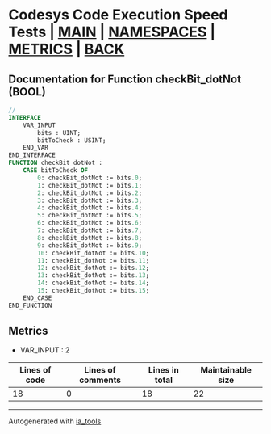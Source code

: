 # Codesys Code Execution Speed Tests | [MAIN] | [NAMESPACES] | [METRICS] | [BACK]  

## Documentation for Function checkBit_dotNot (BOOL)  

```pascal
//  
INTERFACE
    VAR_INPUT 
        bits : UINT;
        bitToCheck : USINT;
    END_VAR
END_INTERFACE
FUNCTION checkBit_dotNot :
    CASE bitToCheck OF
    	0: checkBit_dotNot := bits.0;
    	1: checkBit_dotNot := bits.1;
    	2: checkBit_dotNot := bits.2;
    	3: checkBit_dotNot := bits.3;
    	4: checkBit_dotNot := bits.4;
    	5: checkBit_dotNot := bits.5;
    	6: checkBit_dotNot := bits.6;
    	7: checkBit_dotNot := bits.7;
    	8: checkBit_dotNot := bits.8;
    	9: checkBit_dotNot := bits.9;
    	10: checkBit_dotNot := bits.10;
    	11: checkBit_dotNot := bits.11;
    	12: checkBit_dotNot := bits.12;
    	13: checkBit_dotNot := bits.13;
    	14: checkBit_dotNot := bits.14;
    	15: checkBit_dotNot := bits.15;
    END_CASE
END_FUNCTION
```

## Metrics  

- VAR_INPUT : 2

| Lines of code | Lines of comments | Lines in total | Maintainable size |
| ------------- | ----------------- | -------------- | ----------------- |
| 18 |0 |18 | 22 |

---
Autogenerated with [ia_tools](https://github.com/tkucic/ia_tools)  

[MAIN]: ../../../../index_st.md
[NAMESPACES]: ../../nsList_st.md
[METRICS]: ../../../metrics_st.md
[BACK]: ../nsMain_st.md
